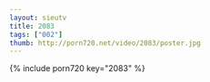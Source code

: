 ```yaml
--- 
layout: sieutv
title: 2083
tags: ["002"]
thumb: http://porn720.net/video/2083/poster.jpg
---
```

{% include porn720 key="2083" %} 
